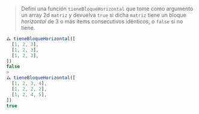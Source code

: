 > Definí una función `tieneBloqueHorizontal` que tome como argumento un array 2d `matriz` y devuelva `true` si dicha `matriz` tiene un bloque _horizontal_ de 3 o más ítems consecutivos idénticos, o `false` si no tiene.
>
```javascript
ム tieneBloqueHorizontal([
  [1, 2, 3],
  [1, 2, 3],
  [1, 2, 3],
])
false
>
ム tieneBloqueHorizontal([
  [1, 2, 3, 4],
  [1, 2, 2, 2],
  [1, 2, 4, 5],
])
true
```